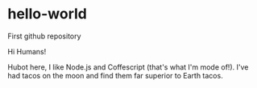 # hello-world
First github repository

Hi Humans!

Hubot here, I like Node.js and Coffescript (that's what I'm mode of!).
I've had tacos on the moon and find them far superior to Earth tacos.
